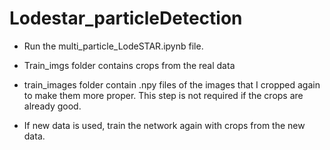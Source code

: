 # Lodestar_particleDetection

- Run the multi_particle_LodeSTAR.ipynb file.

- Train_imgs folder contains crops from the real data
- train_images folder contain .npy files of the images that I cropped again to make them more proper. This step is not required if the crops are already good. 
- If new data is used, train the network again with crops from the new data.
